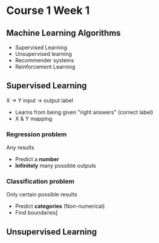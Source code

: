 # Course 1 Week 1

## Machine Learning Algorithms
- Supervised Learning
- Unsupervised learning
- Recommender systems
- Reinforcement Learning 

## Supervised Learning
X     ->       Y
input -> output label
+ Learns from being given "right answers" (correct label)
+ X & Y mapping

### Regression problem
Any results 
+ Predict a **number**
+ **Infinitely** many possible outputs

### Classification problem
Only certain possible results
+ Predict **categories** (Non-numerical)
+ Find boundaries]

## Unsupervised Learning
